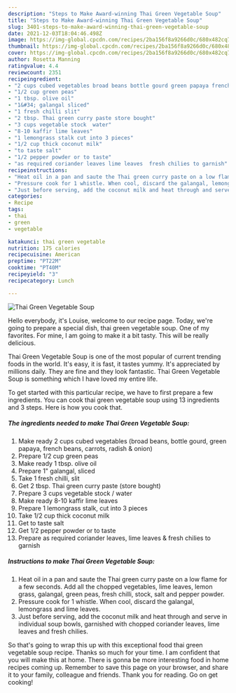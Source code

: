```yaml
---
description: "Steps to Make Award-winning Thai Green Vegetable Soup"
title: "Steps to Make Award-winning Thai Green Vegetable Soup"
slug: 3401-steps-to-make-award-winning-thai-green-vegetable-soup
date: 2021-12-03T18:04:46.498Z
image: https://img-global.cpcdn.com/recipes/2ba156f8a9266d0c/680x482cq70/thai-green-vegetable-soup-recipe-main-photo.jpg
thumbnail: https://img-global.cpcdn.com/recipes/2ba156f8a9266d0c/680x482cq70/thai-green-vegetable-soup-recipe-main-photo.jpg
cover: https://img-global.cpcdn.com/recipes/2ba156f8a9266d0c/680x482cq70/thai-green-vegetable-soup-recipe-main-photo.jpg
author: Rosetta Manning
ratingvalue: 4.4
reviewcount: 2351
recipeingredient:
- "2 cups cubed vegetables broad beans bottle gourd green papaya french beans carrots radish  onion"
- "1/2 cup green peas"
- "1 tbsp. olive oil"
- "1&#34; galangal sliced"
- "1 fresh chilli slit"
- "2 tbsp. Thai green curry paste store bought"
- "3 cups vegetable stock  water"
- "8-10 kaffir lime leaves"
- "1 lemongrass stalk cut into 3 pieces"
- "1/2 cup thick coconut milk"
- "to taste salt"
- "1/2 pepper powder or to taste"
- "as required coriander leaves lime leaves  fresh chilies to garnish"
recipeinstructions:
- "Heat oil in a pan and saute the Thai green curry paste on a low flame for a few seconds. Add all the chopped vegetables, lime leaves, lemon grass, galangal, green peas, fresh chilli, stock, salt and pepper powder."
- "Pressure cook for 1 whistle. When cool, discard the galangal, lemongrass and lime leaves."
- "Just before serving, add the coconut milk and heat through and serve in individual soup bowls, garnished with chopped coriander leaves, lime leaves and fresh chilies."
categories:
- Recipe
tags:
- thai
- green
- vegetable

katakunci: thai green vegetable 
nutrition: 175 calories
recipecuisine: American
preptime: "PT22M"
cooktime: "PT40M"
recipeyield: "3"
recipecategory: Lunch

---
```



![Thai Green Vegetable Soup](https://img-global.cpcdn.com/recipes/2ba156f8a9266d0c/680x482cq70/thai-green-vegetable-soup-recipe-main-photo.jpg)

Hello everybody, it's Louise, welcome to our recipe page. Today, we're going to prepare a special dish, thai green vegetable soup. One of my favorites. For mine, I am going to make it a bit tasty. This will be really delicious.

Thai Green Vegetable Soup is one of the most popular of current trending foods in the world. It's easy, it is fast, it tastes yummy. It's appreciated by millions daily. They are fine and they look fantastic. Thai Green Vegetable Soup is something which I have loved my entire life.




To get started with this particular recipe, we have to first prepare a few ingredients. You can cook thai green vegetable soup using 13 ingredients and 3 steps. Here is how you cook that.

<!--inarticleads1-->

##### The ingredients needed to make Thai Green Vegetable Soup:

1. Make ready 2 cups cubed vegetables (broad beans, bottle gourd, green papaya, french beans, carrots, radish &amp; onion)
1. Prepare 1/2 cup green peas
1. Make ready 1 tbsp. olive oil
1. Prepare 1&#34; galangal, sliced
1. Take 1 fresh chilli, slit
1. Get 2 tbsp. Thai green curry paste (store bought)
1. Prepare 3 cups vegetable stock / water
1. Make ready 8-10 kaffir lime leaves
1. Prepare 1 lemongrass stalk, cut into 3 pieces
1. Take 1/2 cup thick coconut milk
1. Get to taste salt
1. Get 1/2 pepper powder or to taste
1. Prepare as required coriander leaves, lime leaves &amp; fresh chilies to garnish




<!--inarticleads2-->

##### Instructions to make Thai Green Vegetable Soup:

1. Heat oil in a pan and saute the Thai green curry paste on a low flame for a few seconds. Add all the chopped vegetables, lime leaves, lemon grass, galangal, green peas, fresh chilli, stock, salt and pepper powder.
1. Pressure cook for 1 whistle. When cool, discard the galangal, lemongrass and lime leaves.
1. Just before serving, add the coconut milk and heat through and serve in individual soup bowls, garnished with chopped coriander leaves, lime leaves and fresh chilies.




So that's going to wrap this up with this exceptional food thai green vegetable soup recipe. Thanks so much for your time. I am confident that you will make this at home. There is gonna be more interesting food in home recipes coming up. Remember to save this page on your browser, and share it to your family, colleague and friends. Thank you for reading. Go on get cooking!
